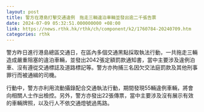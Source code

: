 ```yaml
---
layout: post
title: 警方在港島打擊交通違例　拖走三輛違泊車輛並發出逾二千張告票
date: 2024-07-09 05:32:51.000000000 +08:00
link: https://news.rthk.hk/rthk/ch/component/k2/1760784-20240709.htm
categories: rthk
---
```


警方昨日進行港島總區交通日，在區內多個交通黑點採取執法行動，一共拖走三輛造成嚴重阻塞的違泊車輛，並發出2042張定額罰款通知書，當中主要涉及違例泊車、沒有遵從交通標誌及道路標記等。警方亦拘捕三名因欠交法庭罰款及其他刑事罪行而被通緝的司機。

行動中，警方亦利用流動攝錄配合交通執法行動，期間發現55輛違例車輛，將會向相關人士作出檢控。另外，警方亦發出22張傳票，當中主要涉及沒有展示有效的車輛牌照，以及行人不依交通燈號過馬路。
